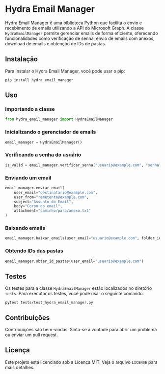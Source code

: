 # Hydra Email Manager

Hydra Email Manager é uma biblioteca Python que facilita o envio e recebimento de emails utilizando a API do Microsoft Graph. A classe `HydraEmailManager` permite gerenciar emails de forma eficiente, oferecendo funcionalidades como verificação de senha, envio de emails com anexos, download de emails e obtenção de IDs de pastas.

## Instalação

Para instalar o Hydra Email Manager, você pode usar o pip:

```
pip install hydra_email_manager
```

## Uso

### Importando a classe

```python
from hydra_email_manager import HydraEmailManager
```

### Inicializando o gerenciador de emails

```python
email_manager = HydraEmailManager()
```

### Verificando a senha do usuário

```python
is_valid = email_manager.verificar_senha("usuario@example.com", "senha")
```

### Enviando um email

```python
email_manager.enviar_email(
    user_email="destinatario@example.com",
    user_from="remetente@example.com",
    subject="Assunto do Email",
    body="Corpo do email",
    attachment="caminho/para/anexo.txt"
)
```

### Baixando emails

```python
email_manager.baixar_emails(user_email="usuario@example.com", folder_id="ID_da_pasta")
```

### Obtendo IDs das pastas

```python
email_manager.obter_id_pastas(user_email="usuario@example.com")
```

## Testes

Os testes para a classe `HydraEmailManager` estão localizados no diretório `tests`. Para executar os testes, você pode usar o seguinte comando:

```
pytest tests/test_hydra_email_manager.py
```

## Contribuições

Contribuições são bem-vindas! Sinta-se à vontade para abrir um problema ou enviar um pull request.

## Licença

Este projeto está licenciado sob a Licença MIT. Veja o arquivo `LICENSE` para mais detalhes.